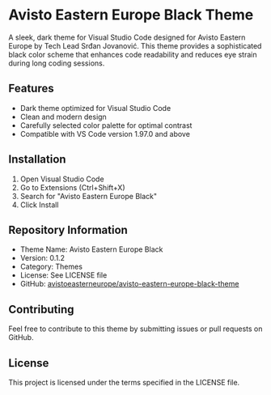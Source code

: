 # Avisto Eastern Europe Black Theme

A sleek, dark theme for Visual Studio Code designed for Avisto Eastern Europe by Tech Lead Srđan Jovanović. This theme provides a sophisticated black color scheme that enhances code readability and reduces eye strain during long coding sessions.

## Features
- Dark theme optimized for Visual Studio Code
- Clean and modern design
- Carefully selected color palette for optimal contrast
- Compatible with VS Code version 1.97.0 and above

## Installation
1. Open Visual Studio Code
2. Go to Extensions (Ctrl+Shift+X)
3. Search for "Avisto Eastern Europe Black"
4. Click Install

## Repository Information
- Theme Name: Avisto Eastern Europe Black
- Version: 0.1.2
- Category: Themes
- License: See LICENSE file
- GitHub: [avistoeasterneurope/avisto-eastern-europe-black-theme](https://github.com/avistoeasterneurope/avisto-eastern-europe-black-theme)

## Contributing
Feel free to contribute to this theme by submitting issues or pull requests on GitHub.

## License
This project is licensed under the terms specified in the LICENSE file.
